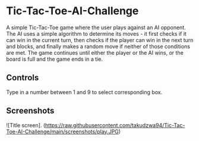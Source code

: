 # Tic-Tac-Toe-AI-Challenge

A simple Tic-Tac-Toe game where the user plays against an AI opponent. The AI uses a simple algorithm to determine its moves - it first checks if it can win in the current turn, then checks if the player can win in the next turn and blocks, and finally makes a random move if neither of those conditions are met. The game continues until either the player or the AI wins, or the board is full and the game ends in a tie.

## Controls
 Type in a number between 1 and 9 to select corresponding box.
 
 ## Screenshots
 
 ![Title screen]. (https://raw.githubusercontent.com/takudzwa94/Tic-Tac-Toe-AI-Challenge/main/screenshots/play.JPG)
 

 
 
 



